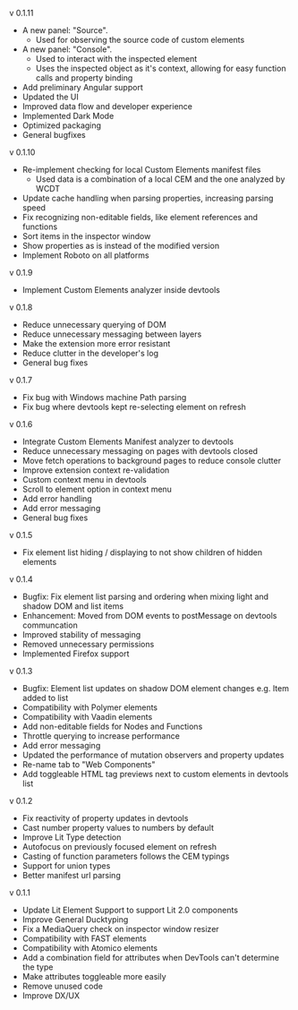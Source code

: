 v 0.1.11

- A new panel: "Source".
    - Used for observing the source code of custom elements
- A new panel: "Console".
    - Used to interact with the inspected element
    - Uses the inspected object as it's context, allowing for easy function calls and property binding
- Add preliminary Angular support
- Updated the UI
- Improved data flow and developer experience
- Implemented Dark Mode
- Optimized packaging
- General bugfixes

v 0.1.10

- Re-implement checking for local Custom Elements manifest files
    - Used data is a combination of a local CEM and the one analyzed by WCDT
- Update cache handling when parsing properties, increasing parsing speed
- Fix recognizing non-editable fields, like element references and functions
- Sort items in the inspector window
- Show properties as is instead of the modified version
- Implement Roboto on all platforms

v 0.1.9

- Implement Custom Elements analyzer inside devtools

v 0.1.8

- Reduce unnecessary querying of DOM
- Reduce unnecessary messaging between layers
- Make the extension more error resistant
- Reduce clutter in the developer's log
- General bug fixes

v 0.1.7

- Fix bug with Windows machine Path parsing
- Fix bug where devtools kept re-selecting element on refresh

v 0.1.6

- Integrate Custom Elements Manifest analyzer to devtools
- Reduce unnecessary messaging on pages with devtools closed
- Move fetch operations to background pages to reduce console clutter
- Improve extension context re-validation
- Custom context menu in devtools
- Scroll to element option in context menu
- Add error handling
- Add error messaging
- General bug fixes

v 0.1.5

- Fix element list hiding / displaying to not show children of hidden elements

v 0.1.4

- Bugfix: Fix element list parsing and ordering when mixing light and shadow DOM and list items
- Enhancement: Moved from DOM events to postMessage on devtools communcation
- Improved stability of messaging
- Removed unnecessary permissions
- Implemented Firefox support

v 0.1.3

- Bugfix: Element list updates on shadow DOM element changes e.g. Item added to list
- Compatibility with Polymer elements
- Compatibility with Vaadin elements
- Add non-editable fields for Nodes and Functions
- Throttle querying to increase performance
- Add error messaging
- Updated the performance of mutation observers and property updates
- Re-name tab to "Web Components"
- Add toggleable HTML tag previews next to custom elements in devtools list

v 0.1.2

- Fix reactivity of property updates in devtools
- Cast number property values to numbers by default
- Improve Lit Type detection
- Autofocus on previously focused element on refresh 
- Casting of function parameters follows the CEM typings
- Support for union types
- Better manifest url parsing

v 0.1.1

- Update Lit Element Support to support Lit 2.0 components
- Improve General Ducktyping
- Fix a MediaQuery check on inspector window resizer
- Compatibility with FAST elements
- Compatibility with Atomico elements
- Add a combination field for attributes when DevTools can't determine the type
- Make attributes toggleable more easily
- Remove unused code
- Improve DX/UX
